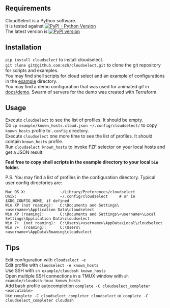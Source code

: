 ## Requirements

CloudSelect is a Python software. <br/>
It is tested against [![PyPI - Python Version](https://img.shields.io/pypi/pyversions/cloudselect)](https://pypi.org/project/cloudselect/)<br/>
The latest version is [![PyPI version](https://img.shields.io/pypi/v/cloudselect.svg)](https://pypi.org/project/cloudselect/)

## Installation

`pip install cloudselect` to install cloudselect.<br/>
`git clone git@github.com:ezh/cloudselect.git` to clone the git repository for scripts and examples.<br/>
You may find shell scripts for cloud select and an example of configurations in the <a href="https://github.com/ezh/cloudselect/tree/master/example" target="_blank">example</a> directory.<br/>
You may find a demo configuration that was used for animated gif in <a href="https://github.com/ezh/cloudselect/tree/master/docs/demo" target="_blank">docs/demo</a>. Swarm of servers for the demo was created with Terraform.

## Usage

Execute `cloudselect` to see the list of profiles. It should be empty. <br/>
Do `cp example/known_hosts.cloud.json ~/.config/cloudselect/` to copy `known_hosts` profile to `.config` directory. <br/>
Execute `cloudselect` one more time to see the list of profiles. It should contain `known_hosts` profile. <br/>
Run `cloudselect known_hosts` to invoke FZF selector on your local hosts and get a JSON result. <br/>

**Feel free to copy shell scripts in the example directory to your local `bin` folder.**

P.S. You may find a list of profiles in the configuration directory. Typical user config directories are:

```
Mac OS X:               ~/Library/Preferences/cloudselect
Unix:                   ~/.config/cloudselect     # or in $XDG_CONFIG_HOME, if defined
Win XP (not roaming):   C:\Documents and Settings\<username>\Application Data\cloudselect
Win XP (roaming):       C:\Documents and Settings\<username>\Local Settings\Application Data\cloudselect
Win 7+  (not roaming):  C:\Users\<username>\AppData\Local\cloudselect
Win 7+  (roaming):      C:\Users\<username>\AppData\Roaming\cloudselect
```

## Tips

Edit configuration with `cloudselect -e`<br/>
Edit profile with `cloudselect -e known_hosts`<br/>
Use SSH with `sh example/cloudssh known_hosts`<br/>
Open multiple SSH connections in a TMUX window with `sh example/cloudssh-tmux known_hosts`<br/>
Add bash profile autocompletion `complete -C cloudselect_completer <executable>`<br/>
   like `complete -C cloudselect_completer cloudselect` or `complete -C cloudselect_completer cloudssh`
